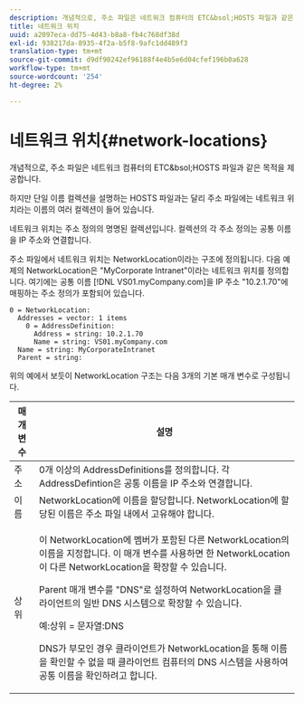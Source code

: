 ```yaml
---
description: 개념적으로, 주소 파일은 네트워크 컴퓨터의 ETC&bsol;HOSTS 파일과 같은 목적을 제공합니다.
title: 네트워크 위치
uuid: a2097eca-dd75-4d43-b8a8-fb4c768df38d
exl-id: 938217da-8935-4f2a-b5f8-9afc1dd489f3
translation-type: tm+mt
source-git-commit: d9df90242ef96188f4e4b5e6d04cfef196b0a628
workflow-type: tm+mt
source-wordcount: '254'
ht-degree: 2%

---
```


# 네트워크 위치{#network-locations}

개념적으로, 주소 파일은 네트워크 컴퓨터의 ETC&amp;bsol;HOSTS 파일과 같은 목적을 제공합니다.

하지만 단일 이름 컬렉션을 설명하는 HOSTS 파일과는 달리 주소 파일에는 네트워크 위치라는 이름의 여러 컬렉션이 들어 있습니다.

네트워크 위치는 주소 정의의 명명된 컬렉션입니다. 컬렉션의 각 주소 정의는 공통 이름을 IP 주소와 연결합니다.

주소 파일에서 네트워크 위치는 NetworkLocation이라는 구조에 정의됩니다. 다음 예제의 NetworkLocation은 &quot;MyCorporate Intranet&quot;이라는 네트워크 위치를 정의합니다. 여기에는 공통 이름 [!DNL VS01.myCompany.com]을 IP 주소 &quot;10.2.1.70&quot;에 매핑하는 주소 정의가 포함되어 있습니다.

```
0 = NetworkLocation: 
  Addresses = vector: 1 items
    0 = AddressDefinition: 
      Address = string: 10.2.1.70
      Name = string: VS01.myCompany.com
  Name = string: MyCorporateIntranet
  Parent = string: 
```

위의 예에서 보듯이 NetworkLocation 구조는 다음 3개의 기본 매개 변수로 구성됩니다.

<table id="table_9142A0EFA15E4C37975E7ACE234F6FDD"> 
 <thead> 
  <tr> 
   <th colname="col1" class="entry"> 매개 변수 </th> 
   <th colname="col2" class="entry"> 설명 </th> 
  </tr> 
 </thead>
 <tbody> 
  <tr> 
   <td colname="col1"> 주소 </td> 
   <td colname="col2"> 0개 이상의 AddressDefinitions를 정의합니다. 각 AddressDefintion은 공통 이름을 IP 주소와 연결합니다. </td> 
  </tr> 
  <tr> 
   <td colname="col1"> 이름 </td> 
   <td colname="col2"> NetworkLocation에 이름을 할당합니다. NetworkLocation에 할당된 이름은 주소 파일 내에서 고유해야 합니다. </td> 
  </tr> 
  <tr> 
   <td colname="col1"> 상위 </td> 
   <td colname="col2"> <p>이 NetworkLocation에 멤버가 포함된 다른 NetworkLocation의 이름을 지정합니다. 이 매개 변수를 사용하면 한 NetworkLocation이 다른 NetworkLocation을 확장할 수 있습니다. </p> <p>Parent 매개 변수를 "DNS"로 설정하여 NetworkLocation을 클라이언트의 일반 DNS 시스템으로 확장할 수 있습니다. </p> <p>예:상위 = 문자열:DNS </p> <p>DNS가 부모인 경우 클라이언트가 NetworkLocation을 통해 이름을 확인할 수 없을 때 클라이언트 컴퓨터의 DNS 시스템을 사용하여 공통 이름을 확인하려고 합니다. </p> </td> 
  </tr> 
 </tbody> 
</table>
